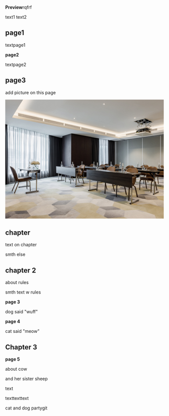 **Preview**rqfrf

text1
text2

## page1

textpage1

**page2**

textpage2

## page3 
add picture on this page

![pic](image.jpg)

## **chapter**

text on chapter

smth else

## **chapter 2**
about rules

smth text w rules

**page 3**

dog said "wuff"

**page 4**

cat said "meow"

## **Chapter 3**

**page 5**

about cow

and her sister sheep

text

texttexttext

cat and dog partygit 
